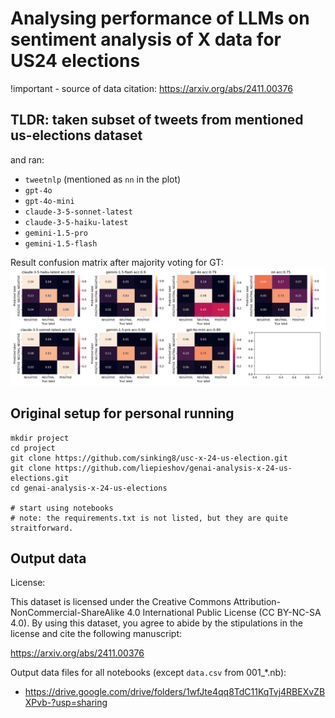 # Analysing performance of LLMs on sentiment analysis of X data for US24 elections

!important - source of data citation: https://arxiv.org/abs/2411.00376

## TLDR: taken subset of tweets from mentioned us-elections dataset
and ran: 
- `tweetnlp` (mentioned as `nn` in the plot)
- `gpt-4o`
- `gpt-4o-mini`
- `claude-3-5-sonnet-latest`
- `claude-3-5-haiku-latest`
- `gemini-1.5-pro`
- `gemini-1.5-flash`

Result confusion matrix after majority voting for GT:
![result-confusion-matrix](./confusion_matrix.png)

## Original setup for personal running
```
mkdir project
cd project
git clone https://github.com/sinking8/usc-x-24-us-election.git
git clone https://github.com/liepieshov/genai-analysis-x-24-us-elections.git
cd genai-analysis-x-24-us-elections

# start using notebooks
# note: the requirements.txt is not listed, but they are quite straitforward.
```


## Output data

License:

This dataset is licensed under the Creative Commons Attribution-NonCommercial-ShareAlike 4.0 International Public License (CC BY-NC-SA 4.0). By using this dataset, you agree to abide by the stipulations in the license and cite the following manuscript:

https://arxiv.org/abs/2411.00376


Output data files for all notebooks (except `data.csv` from 001_*.nb):
- https://drive.google.com/drive/folders/1wfJte4qq8TdC11KqTvj4RBEXvZBXPvb-?usp=sharing
